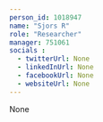 ```yaml
---
person_id: 1018947
name: "Sjors R"
role: "Researcher"
manager: 751061
socials :
  - twitterUrl: None
  - linkedInUrl: None
  - facebookUrl: None
  - websiteUrl: None
---
```

None
